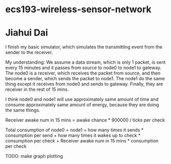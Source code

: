 # ecs193-wireless-sensor-network

# Jiahui Dai

I finish my basic simulator, which simulates the transmitting event from the sender to the receiver. 

My understanding:
We assume a data stream, which is only 1 packet, is sent every 15 minutes and it passes from source to node0 to node1 to gateway. The node0 is a receiver, which receives the packet from source, and then become a sender, which sends the packet to node1. The node1 do the same thing except it receives from node0 and sends to gateway. Finally, they are receiver in the rest of 15 mins.

I think node0 and node1 will use approximately same amount of time and consume approximately same amount of energy, because they are doing the same things. 

Receiver awake num in 15 mins = awake chance * 900000 / ticks per check 

Total consumption of node0 = node1 = how many times it sends * consumption per send + how many times it wakes up to check * consumption per check + Receiver awake num in 15 mins * consumption per check


TODO: make graph plotting
